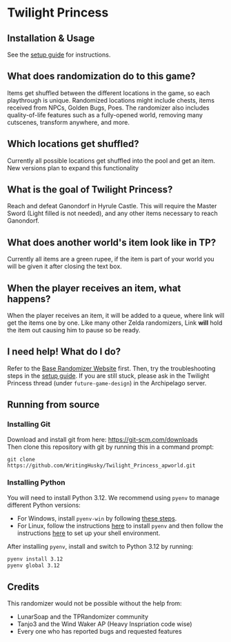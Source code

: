 # Twilight Princess

## Installation & Usage

See the [setup guide](https://github.com/WritingHusky/Twilight_Princess_apworld/blob/main/docs/setup_en.md) for instructions.

## What does randomization do to this game?

Items get shuffled between the different locations in the game, so each playthrough is unique. Randomized locations might include chests, items received from NPCs, Golden Bugs, Poes. The randomizer also includes quality-of-life features such as a fully-opened world, removing many cutscenes, transform anywhere, and more.

## Which locations get shuffled?

Currently all possible locations get shuffled into the pool and get an item. New versions plan to expand this functionality

## What is the goal of Twilight Princess?

Reach and defeat Ganondorf in Hyrule Castle. This will require the Master Sword (Light filled is not needed), and any other items necessary to reach Ganondorf.

## What does another world's item look like in TP?

Currently all items are a green rupee, if the item is part of your world you will be given it after closing the text box.

## When the player receives an item, what happens?

When the player receives an item, it will be added to a queue, where link will get the items one by one. Like many other Zelda randomizers, Link **will** hold the item out causing him to pause so be ready.

## I need help! What do I do?

Refer to the [Base Randomizer Website](https://tprandomizer.com/) first. Then, try the troubleshooting steps in the [setup guide](https://github.com/WritingHusky/Twilight_Princess_apworld/blob/main/docs/setup_en.md). If you are still stuck, please ask in the Twilight Princess thread (under `future-game-design`) in the Archipelago server.

## Running from source

### Installing Git

Download and install git from here: https://git-scm.com/downloads  
Then clone this repository with git by running this in a command prompt:

```
git clone https://github.com/WritingHusky/Twilight_Princess_apworld.git
```

### Installing Python

You will need to install Python 3.12. We recommend using `pyenv` to manage different Python versions:

- For Windows, install `pyenv-win` by following
  [these steps](https://github.com/pyenv-win/pyenv-win?tab=readme-ov-file#quick-start).
- For Linux, follow the instructions [here](https://github.com/pyenv/pyenv?tab=readme-ov-file#automatic-installer) to
  install `pyenv` and then follow the instructions
  [here](https://github.com/pyenv/pyenv?tab=readme-ov-file#set-up-your-shell-environment-for-pyenv) to set up your shell
  environment.

After installing `pyenv`, install and switch to Python 3.12 by running:

```sh
pyenv install 3.12
pyenv global 3.12
```

## Credits

This randomizer would not be possible without the help from:

- LunarSoap and the TPRandomizer community
- Tanjo3 and the Wind Waker AP (Heavy Inspriation code wise)
- Every one who has reported bugs and requested features
